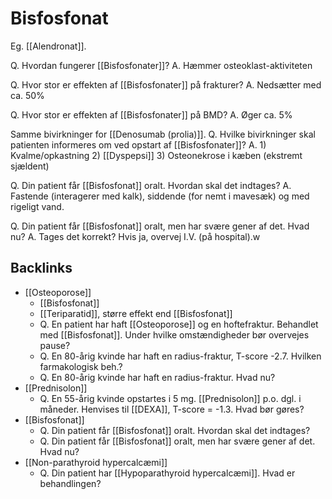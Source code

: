 # Bisfosfonat
Eg. [[Alendronat]].

Q. Hvordan fungerer [[Bisfosfonater]]?
A. Hæmmer osteoklast-aktiviteten

Q. Hvor stor er effekten af [[Bisfosfonater]] på frakturer?
A. Nedsætter med ca. 50%

Q. Hvor stor er effekten af [[Bisfosfonater]] på BMD?
A. Øger ca. 5%

Samme bivirkninger for [[Denosumab (prolia)]].
Q. Hvilke bivirkninger skal patienten informeres om ved opstart af [[Bisfosfonater]]?
A. 1) Kvalme/opkastning 2) [[Dyspepsi]] 3) Osteonekrose i kæben (ekstremt sjældent)

Q. Din patient får [[Bisfosfonat]] oralt. Hvordan skal det indtages?
A. Fastende (interagerer med kalk), siddende (for nemt i mavesæk) og med rigeligt vand.

Q. Din patient får [[Bisfosfonat]] oralt, men har svære gener af det. Hvad nu?
A. Tages det korrekt? Hvis ja, overvej I.V. (på hospital).w

## Backlinks
* [[Osteoporose]]
	* [[Bisfosfonat]]
	* [[Teriparatid]], større effekt end [[Bisfosfonat]]
	* Q. En patient har haft [[Osteoporose]] og en hoftefraktur. Behandlet med [[Bisfosfonat]]. Under hvilke omstændigheder bør overvejes pause?
	* Q. En 80-årig kvinde har haft en radius-fraktur, T-score -2.7. Hvilken farmakologisk beh.?
	* Q. En 80-årig kvinde har haft en radius-fraktur. Hvad nu?
* [[Prednisolon]]
	* Q. En 55-årig kvinde opstartes i 5 mg. [[Prednisolon]] p.o. dgl. i måneder. Henvises til [[DEXA]], T-score = -1.3. Hvad bør gøres?
* [[Bisfosfonat]]
	* Q. Din patient får [[Bisfosfonat]] oralt. Hvordan skal det indtages?
	* Q. Din patient får [[Bisfosfonat]] oralt, men har svære gener af det. Hvad nu?
* [[Non-parathyroid hypercalcæmi]]
	* Q. Din patient har [[Hypoparathyroid hypercalcæmi]]. Hvad er behandlingen?

<!-- #anki/tag/med/Endocrinology #anki/deck/Medicine #anki/tag/med/Pharmacology -->

<!-- {BearID:1E4B4868-B946-47C0-BF22-F95E526AAD7E-83502-00005CC9A98FD6D5} -->
